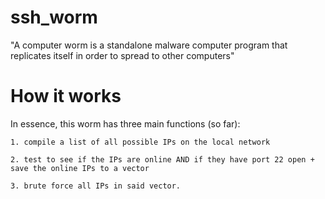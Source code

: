# ssh_worm

"A computer worm is a standalone malware computer program that replicates itself in order to spread to other computers"

# How it works

In essence, this worm has three main functions (so far):

    1. compile a list of all possible IPs on the local network

    2. test to see if the IPs are online AND if they have port 22 open + save the online IPs to a vector

    3. brute force all IPs in said vector.
